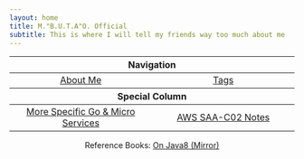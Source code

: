 ```yaml
---
layout: home
title: M."B.U.T.A"O. Official
subtitle: This is where I will tell my friends way too much about me
---
```


<!-- markdownlint-disable MD033 -->

<table align="center" width="100%">
        <thead>
            <tr>
                <th colspan="2" align="center">Navigation</th>
            </tr>
    </thead>
    <tbody>
        <tr>
            <td width="50%" align="center"><a href="aboutme"> About Me </a> </td>
            <td width="50%" align="center"><a href="tags.html"> Tags </a> </td>
        </tr>
    </tbody>
    <!-- Add a column-->
    <thead>
            <tr>
                <th colspan="2" align="center">Special Column</th>
            </tr>
        </thead>
    <tbody>
        <tr>
            <td width="50%" align="center"><a href="go_index"> More Specific Go & Micro Services </a> </td>
            <td width="50%" align="center"><a href="AWS_index"> AWS SAA-C02 Notes </a> </td>
        </tr>
    </tbody>
</table>

<div align="center">
Reference Books: <a href="OnJava8-main/README">On Java8 (Mirror) </a>
</div>
